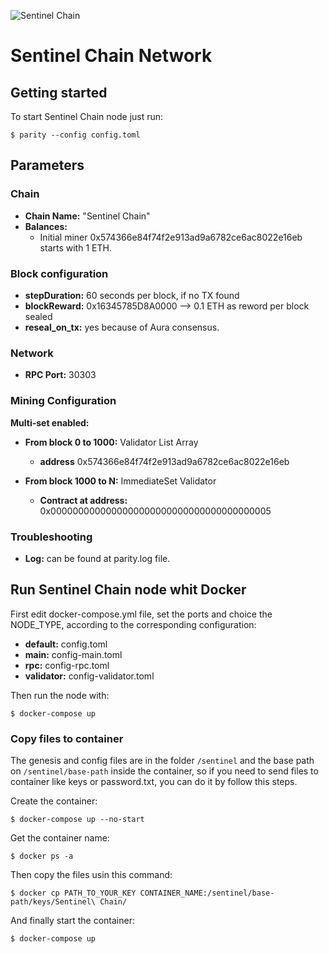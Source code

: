 ![Sentinel Chain](https://cryptoindex.co/coinlogo/sentinel-chain.png "Sentinel Chain")

# Sentinel Chain Network

## Getting started

To start Sentinel Chain node just run:

```
$ parity --config config.toml
```

## Parameters
### Chain

* **Chain Name:** "Sentinel Chain"
* **Balances:**
  * Initial miner 0x574366e84f74f2e913ad9a6782ce6ac8022e16eb starts with 1 ETH.

### Block configuration

* **stepDuration:** 60 seconds per block, if no TX found
* **blockReward:** 0x16345785D8A0000 --> 0.1 ETH as reword per block sealed
* **reseal_on_tx:** yes because of Aura consensus.

### Network

* **RPC Port:** 30303

### Mining Configuration

**Multi-set enabled:**

* **From block 0 to 1000:**  Validator List Array
  * **address** 0x574366e84f74f2e913ad9a6782ce6ac8022e16eb

* **From block 1000 to N:** ImmediateSet Validator
  * **Contract at address:** 0x0000000000000000000000000000000000000005

### Troubleshooting

* **Log:** can be found at parity.log file.

## Run Sentinel Chain node whit Docker

First edit docker-compose.yml file, set the ports and choice the NODE_TYPE, according to the corresponding configuration:

  * **default:** config.toml
  * **main:** config-main.toml
  * **rpc:** config-rpc.toml
  * **validator:** config-validator.toml

Then run the node with:

```
$ docker-compose up
```
### Copy files to container
The genesis and config files are in the folder `/sentinel` and the base path on `/sentinel/base-path` inside the container, so if you need to send files to container like keys or password.txt, you can do it by follow this steps.

Create the container:
```
$ docker-compose up --no-start
```

Get the container name:

```
$ docker ps -a
```

Then copy the files usin this command:
```
$ docker cp PATH_TO_YOUR_KEY CONTAINER_NAME:/sentinel/base-path/keys/Sentinel\ Chain/
```

And finally start the container:
```
$ docker-compose up
```